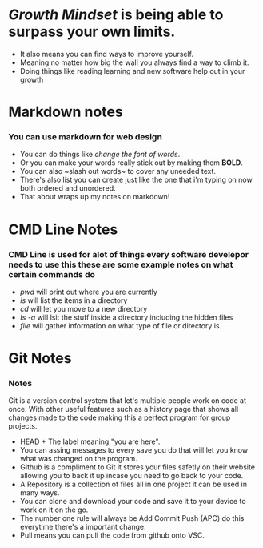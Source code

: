 # _**Growth Mindset**_ is being able to surpass your own limits.<br>
* It also means you can find ways to improve yourself.<br>
* Meaning no matter how big the wall you always find a way to climb it.<br>
* Doing things like reading learning and new software help out in your growth<br>

# Markdown notes


### You can use markdown for web design 
* You can do things like *change the font of words*.
* Or you can make your words really stick out by making them **BOLD**.
* You can also ~slash out words~ to cover any uneeded text.
* There's also list you can create just like the one that i'm typing on now both ordered and unordered.
* That about wraps up my notes on markdown!


# CMD Line Notes

### CMD Line is used for alot of things every software develepor needs to use this these are some example notes on what certain commands do

* _pwd_ will print out where you are currently
* _is_ will list the items in a directory
* _cd_ will let you move to a new directory
*  _Is -a_ will lsit the stuff inside a directory including the hidden files
* _file_ will gather information on what type of file or directory is.


# Git Notes

### Notes
Git is a version control system that let's multiple people work on code at once. With other useful features such as a history page that shows all changes made to the code
making this a perfect program for group projects.

* HEAD + The label meaning "you are here".
* You can assing messages to every save you do that will let you know what was changed on the program.
* Github is a compliment to Git it stores your files safetly on their website allowing you to back it up incase you need to go back to your code.
* A Repository is a collection of files all in one project it can be used in many ways.
* You can clone and download your code and save it to your device to work on it on the go.
* The number one rule will always be Add Commit Push (APC) do this everytime there's a important change.
* Pull means you can pull the code from github onto VSC.

